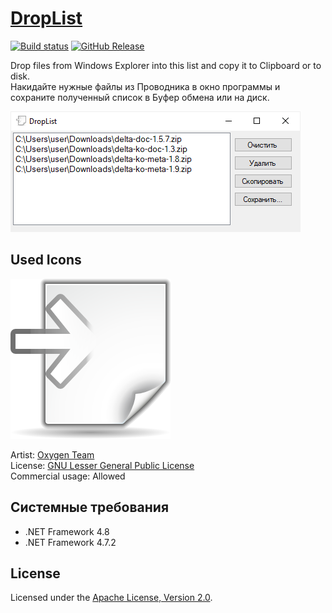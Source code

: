 # [DropList]

[![Build status]][appveyor]
[![GitHub Release]][releases]

Drop files from Windows Explorer into this list and copy it to Clipboard
or to disk.  
Накидайте нужные файлы из Проводника в окно программы и сохраните полученный
список в Буфер обмена или на диск.

![Рабочее окно приложения]

## Used Icons

![Icon]

Artist: [Oxygen Team]  
License: [GNU Lesser General Public License]  
Commercial usage: Allowed

## Системные требования

 * .NET Framework 4.8
 * .NET Framework 4.7.2

## License

Licensed under the [Apache License, Version 2.0].

[DropList]: http://diev.github.io/DropList/
[Apache License, Version 2.0]: LICENSE

[Oxygen Team]: https://iconarchive.com/artist/oxygen-icons.org.html
[GNU Lesser General Public License]: https://www.gnu.org/licenses/lgpl-3.0.html

[appveyor]: https://ci.appveyor.com/project/diev/droplist
[releases]: https://github.com/diev/DropList/releases/latest

[Build status]: https://ci.appveyor.com/api/projects/status/a45f6pot1x4cfvdr?svg=true
[GitHub Release]: https://img.shields.io/github/release/diev/DropList.svg

[Рабочее окно приложения]: docs/assets/images/droplist.png
[Icon]: docs/assets/images/Actions-document-import-icon.png
